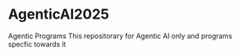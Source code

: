 # AgenticAI2025
Agentic Programs
This repositorary for Agentic AI only and programs specfic towards it
